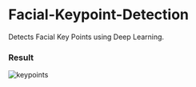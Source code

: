 # Facial-Keypoint-Detection
Detects Facial Key Points using Deep Learning. 

### Result
![keypoints](https://user-images.githubusercontent.com/56031807/149514096-34b1be6c-93f0-48ed-9f58-f769b1b29faf.png)

